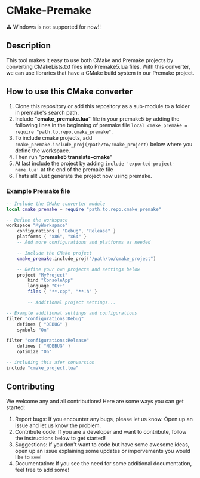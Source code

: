 # CMake-Premake

⚠️ Windows is not supported for now!!
## Description
This tool makes it easy to use both CMake and Premake projects by converting CMakeLists.txt files into Premake5.lua files. With this converter, we can use libraries that have a CMake build system in our Premake project.

## How to use this CMake converter

 1. Clone this repository or add this repository as a sub-module to a folder in premake's search path.
 2. Include "**cmake_premake.lua**" file in your premake5 by adding the following lines in the beginning of premake file `local cmake_premake = require "path.to.repo.cmake_premake"`.
 3. To include cmake projects, add `cmake_premake.include_proj(/path/to/cmake_project)` below where you define the workspace.
 4. Then run "**premake5 translate-cmake**"
 5. At last include the project by adding `include 'exported-project-name.lua'` at the end of the premake file
 5. Thats all! Just generate the project now using premake.

### Example Premake file
```lua
-- Include the CMake converter module
local cmake_premake = require "path.to.repo.cmake_premake"

-- Define the workspace
workspace "MyWorkspace"
    configurations { "Debug", "Release" }
    platforms { "x86", "x64" }
    -- Add more configurations and platforms as needed

    -- Include the CMake project
    cmake_premake.include_proj("/path/to/cmake_project")

    -- Define your own projects and settings below
    project "MyProject"
        kind "ConsoleApp"
        language "C++"
        files { "**.cpp", "**.h" }

        -- Additional project settings...

-- Example additional settings and configurations
filter "configurations:Debug"
    defines { "DEBUG" }
    symbols "On"

filter "configurations:Release"
    defines { "NDEBUG" }
    optimize "On"

-- including this afer conversion
include "cmake_project.lua"
```

## Contributing
We welcome any and all contributions! Here are some ways you can get started:

1.  Report bugs: If you encounter any bugs, please let us know. Open up an issue and let us know the problem.
2.  Contribute code: If you are a developer and want to contribute, follow the instructions below to get started!
3.  Suggestions: If you don't want to code but have some awesome ideas, open up an issue explaining some updates or imporvements you would like to see!
4.  Documentation: If you see the need for some additional documentation, feel free to add some!


